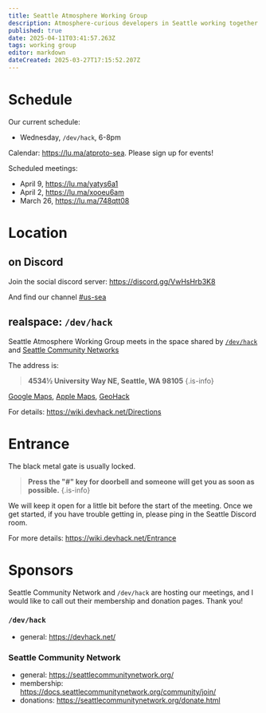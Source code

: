 ```yaml
---
title: Seattle Atmosphere Working Group
description: Atmosphere-curious developers in Seattle working together on interesting projects
published: true
date: 2025-04-11T03:41:57.263Z
tags: working group
editor: markdown
dateCreated: 2025-03-27T17:15:52.207Z
---
```


# Schedule
Our current schedule:

- Wednesday, `/dev/hack`, 6-8pm

Calendar: https://lu.ma/atproto-sea. Please sign up for events!

Scheduled meetings:
- April 9, https://lu.ma/yatys6a1
- April 2, https://lu.ma/xooeu6am
- March 26, https://lu.ma/748qtt08

# Location

## on Discord

Join the social discord server: https://discord.gg/VwHsHrb3K8

And find our channel [#us-sea](https://discord.com/channels/1347767186223136868/1353771383645143212)

## realspace: `/dev/hack`
Seattle Atmosphere Working Group meets in the space shared by [`/dev/hack`](https://devhack.net/) and [Seattle Community Networks](https://seattlecommunitynetwork.org/)

The address is:

> **4534½ University Way NE, Seattle, WA 98105**
{.is-info}

[Google Maps](https://maps.app.goo.gl/pq5vCRz4ToXz5Spe8), [Apple Maps](https://maps.apple.com/?address=4538%20University%20Way%20NE,%20Seattle,%20WA%20%2098105,%20United%20States&ll=47.662348,-122.313052&q=Marked%20Location), [GeoHack](https://geohack.toolforge.org/geohack.php?params=47_39_44_N_122_18_47_W)

For details: https://wiki.devhack.net/Directions

# Entrance
The black metal gate is usually locked.

> **Press the "#" key for doorbell and someone will get you as soon as possible.**
{.is-info}

We will keep it open for a little bit before the start of the meeting. Once we get started, if you have trouble getting in, please ping in the Seattle Discord room.

For more details: https://wiki.devhack.net/Entrance

# Sponsors

Seattle Community Network and `/dev/hack` are hosting our meetings, and I would like to call out their membership and donation pages. Thank you!

### `/dev/hack`
- general: https://devhack.net/

### Seattle Community Network
- general: https://seattlecommunitynetwork.org/
- membership: https://docs.seattlecommunitynetwork.org/community/join/
- donations: https://seattlecommunitynetwork.org/donate.html

